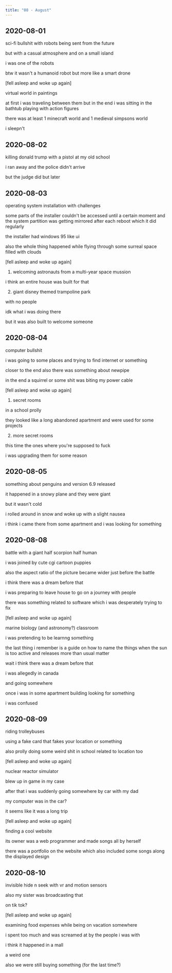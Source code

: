 ```yaml
---
title: "08 - August"
---
```


## 2020-08-01

sci-fi bullshit with robots being sent from the future

but with a casual atmosphere and on a small island

i was one of the robots

btw it wasn't a humanoid robot but more like a smart drone

[fell asleep and woke up again]

virtual world in paintings

at first i was traveling between them but in the end i was sitting in
the bathtub playing with action figures

there was at least 1 minecraft world and 1 medieval simpsons world

i sleepn't

## 2020-08-02

killing donald trump with a pistol at my old school

i ran away and the police didn't arrive

but the judge did but later

## 2020-08-03

operating system installation with challenges

some parts of the installer couldn't be accessed until a certain
moment and the system partition was getting mirrored after each reboot
which it did regularly

the installer had windows 95 like ui

also the whole thing happened while flying through some surreal space
filled with clouds

[fell asleep and woke up again]

1. welcoming astronauts from a multi-year space mussion

i think an entire house was built for that

2. giant disney themed trampoline park

with no people

idk what i was doing there

but it was also built to welcome someone

## 2020-08-04

computer bullshit

i was going to some places and trying to find internet or something

closer to the end also there was something about newpipe

in the end a squirrel or some shit was biting my power cable

[fell asleep and woke up again]

1. secret rooms

in a school prolly

they looked like a long abandoned apartment and were used for some
projects

2. more secret rooms

this time the ones where you're supposed to fuck

i was upgrading them for some reason

## 2020-08-05

something about penguins and version 6.9 released

it happened in a snowy plane and they were giant

but it wasn't cold

i rolled around in snow and woke up with a slight nausea

i think i came there from some apartment and i was looking for
something

## 2020-08-08

battle with a giant half scorpion half human

i was joined by cute cgi cartoon puppies

also the aspect ratio of the picture became wider just before the
battle

i think there was a dream before that

i was preparing to leave house to go on a journey with people

there was something related to software which i was desperately trying
to fix

[fell asleep and woke up again]

marine biology (and astronomy?) classroom

i was pretending to be learnng something

the last thing i remember is a guide on how to name the things when
the sun is too active and releases more than usual matter

wait i think there was a dream before that

i was allegedly in canada

and going somewhere

once i was in some apartment building looking for something

i was confused

## 2020-08-09

riding trolleybuses

using a fake card that fakes your location or something

also prolly doing some weird shit in school related to location too

[fell asleep and woke up again]

nuclear reactor simulator

blew up in game in my case

after that i was suddenly going somewhere by car with my dad

my computer was in the car?

it seems like it was a long trip

[fell asleep and woke up again]

finding a cool website

its owner was a web programmer and made songs all by herself

there was a portfolio on the website which also included some songs
along the displayed design

## 2020-08-10

invisible hide n seek with vr and motion sensors

also my sister was broadcasting that

on tik tok?

[fell asleep and woke up again]

examining food expenses while being on vacation somewhere

i spent too much and was screamed at by the people i was with

i think it happened in a mall

a weird one

also we were still buying something (for the last time?)
